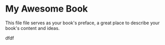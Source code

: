 # My Awesome Book

This file file serves as your book's preface, a great place to describe your book's content and ideas.

dfdf

